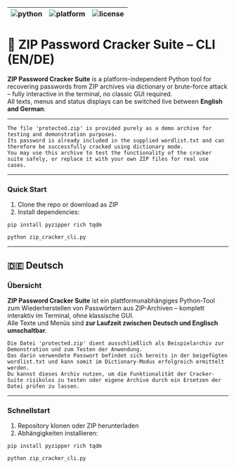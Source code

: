 | ![python](https://img.shields.io/badge/python-3.8%2B-blue) | ![platform](https://img.shields.io/badge/platform-windows%20%7C%20linux%20%7C%20macos-lightgrey) | ![license](https://img.shields.io/badge/license-MIT-brightgreen) |
|---|---|---|

# 🔐 ZIP Password Cracker Suite – CLI (EN/DE)



**ZIP Password Cracker Suite** is a platform-independent Python tool for recovering passwords from ZIP archives via dictionary or brute-force attack – fully interactive in the terminal, no classic GUI required.  
All texts, menus and status displays can be switched live between **English and German**.

---

```yarn
The file 'protected.zip' is provided purely as a demo archive for testing and demonstration purposes.
Its password is already included in the supplied wordlist.txt and can therefore be successfully cracked using dictionary mode.
You may use this archive to test the functionality of the cracker suite safely, or replace it with your own ZIP files for real use cases.
```

---

### Quick Start

1. Clone the repo or download as ZIP  
2. Install dependencies:

```yarn
pip install pyzipper rich tqdm

python zip_cracker_cli.py
```

---

## 🇩🇪 Deutsch

### Übersicht

**ZIP Password Cracker Suite** ist ein plattformunabhängiges Python-Tool zum Wiederherstellen von Passwörtern aus ZIP-Archiven – komplett interaktiv im Terminal, ohne klassische GUI.  
Alle Texte und Menüs sind **zur Laufzeit zwischen Deutsch und Englisch umschaltbar**.

```yarn
Die Datei 'protected.zip' dient ausschließlich als Beispielarchiv zur Demonstration und zum Testen der Anwendung.
Das darin verwendete Passwort befindet sich bereits in der beigefügten wordlist.txt und kann somit im Dictionary-Modus erfolgreich ermittelt werden.
Du kannst dieses Archiv nutzen, um die Funktionalität der Cracker-Suite risikolos zu testen oder eigene Archive durch ein Ersetzen der Datei prüfen zu lassen.
```

---

### Schnellstart

1. Repository klonen oder ZIP herunterladen  
2. Abhängigkeiten installieren:

```yarn
pip install pyzipper rich tqdm

python zip_cracker_cli.py
```
